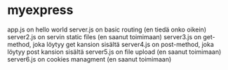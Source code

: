# myexpress
app.js on hello world
server.js on basic routing (en tiedä onko oikein)
server2.js on servin static files (en saanut toimimaan)
server3.js on get-method, joka löytyy get kansion sisältä
server4.js on post-method, joka löytyy post kansion sisältä
server5.js on file upload (en saanut toimimaan)
server6.js on cookies managment (en saanut toimimaan)
